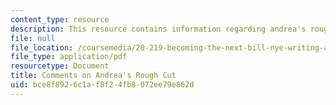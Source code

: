 ```yaml
---
content_type: resource
description: This resource contains information regarding andrea's rough cut.
file: null
file_location: /coursemedia/20-219-becoming-the-next-bill-nye-writing-and-hosting-the-educational-show-january-iap-2015/bce8f8926c1af8f24fb8072ee79e862d_MIT20_219IAP15_Andreacom.pdf
file_type: application/pdf
resourcetype: Document
title: Comments on Andrea's Rough Cut
uid: bce8f892-6c1a-f8f2-4fb8-072ee79e862d
---
```

